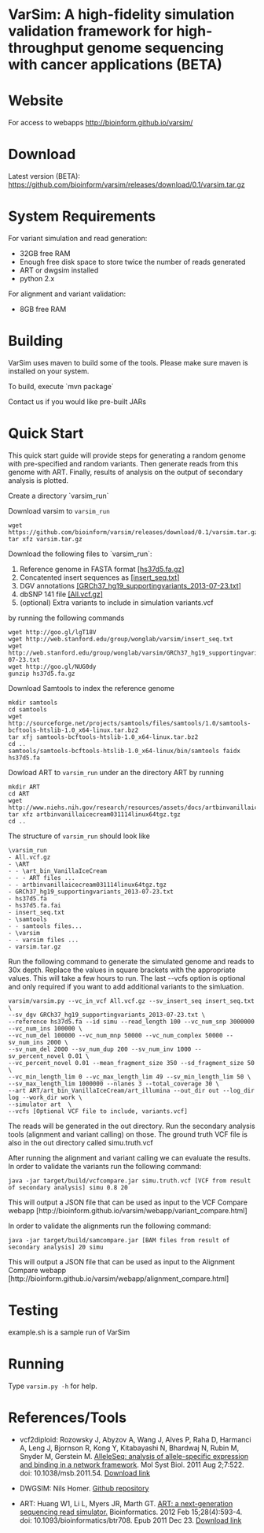 VarSim: A high-fidelity simulation validation framework for high-throughput genome sequencing with cancer applications (BETA)
===================
# Website
For access to webapps http://bioinform.github.io/varsim/

# Download

Latest version (BETA): https://github.com/bioinform/varsim/releases/download/0.1/varsim.tar.gz

# System Requirements
<p>
For variant simulation and read generation:
<ul>
<li>32GB free RAM</li>
<li>Enough free disk space to store twice the number of reads generated</li>
<li>ART or dwgsim installed</li>
<li>python 2.x</li>
</ul>
</p>
<p>
For alignment and variant validation:
<ul>
<li>8GB free RAM</li>
</ul>
</p>

# Building
<p>VarSim uses maven to build some of the tools. Please make sure maven is installed on your system.</p>

<p>To build, execute `mvn package`</p>

<p>Contact us if you would like pre-built JARs</p>

# Quick Start
<p>
This quick start guide will provide steps for generating a random genome with pre-specified and random variants. Then generate reads from this genome with ART. Finally, results of analysis on the output of secondary analysis is plotted.  
</p>

<p>
Create a directory `varsim_run`
</p>

Download varsim to `varsim_run`

```
wget https://github.com/bioinform/varsim/releases/download/0.1/varsim.tar.gz
tar xfz varsim.tar.gz 
```

<p>
Download the following files to `varsim_run`:
<ol>
<li>Reference genome in FASTA format <a href='http://goo.gl/lgT18V'>[hs37d5.fa.gz]</a></li>
<li>Concatented insert sequences as <a href='http://web.stanford.edu/group/wonglab/varsim/insert_seq.txt'>[insert_seq.txt]</a></li>
<li>DGV annotations <a href='http://web.stanford.edu/group/wonglab/varsim/GRCh37_hg19_supportingvariants_2013-07-23.txt'>[GRCh37_hg19_supportingvariants_2013-07-23.txt]</a></li>
<li>dbSNP 141 file <a href='http://goo.gl/NUG0dy'>[All.vcf.gz]</a></li>
<li>(optional) Extra variants to include in simulation variants.vcf</li>
</ol>
</p>

by running the following commands

```
wget http://goo.gl/lgT18V
wget http://web.stanford.edu/group/wonglab/varsim/insert_seq.txt
wget http://web.stanford.edu/group/wonglab/varsim/GRCh37_hg19_supportingvariants_2013-07-23.txt
wget http://goo.gl/NUG0dy
gunzip hs37d5.fa.gz
```

Download Samtools to index the reference genome

```
mkdir samtools
cd samtools
wget http://sourceforge.net/projects/samtools/files/samtools/1.0/samtools-bcftools-htslib-1.0_x64-linux.tar.bz2
tar xfj samtools-bcftools-htslib-1.0_x64-linux.tar.bz2
cd ..
samtools/samtools-bcftools-htslib-1.0_x64-linux/bin/samtools faidx hs37d5.fa
```

Dowload ART to `varsim_run` under an the directory ART by running

```
mkdir ART
cd ART
wget http://www.niehs.nih.gov/research/resources/assets/docs/artbinvanillaicecream031114linux64tgz.tgz
tar xfz artbinvanillaicecream031114linux64tgz.tgz
cd ..
```

The structure of `varsim_run` should look like

```
\varsim_run
- All.vcf.gz  
- \ART  
- - \art_bin_VanillaIceCream  
- - - ART files ...
- - artbinvanillaicecream031114linux64tgz.tgz
- GRCh37_hg19_supportingvariants_2013-07-23.txt	
- hs37d5.fa  
- hs37d5.fa.fai  
- insert_seq.txt  
- \samtools  
- - samtools files...
- \varsim  
- - varsim files ...
- varsim.tar.gz
```

<p>
Run the following command to generate the simulated genome and reads to 30x depth. Replace the values in square brackets with the appropriate values. This will take a few hours to run. The last --vcfs option is optional and only required if you want to add additional variants to the simluation. 
</p>

```
varsim/varsim.py --vc_in_vcf All.vcf.gz --sv_insert_seq insert_seq.txt \
--sv_dgv GRCh37_hg19_supportingvariants_2013-07-23.txt \
--reference hs37d5.fa --id simu --read_length 100 --vc_num_snp 3000000 --vc_num_ins 100000 \
--vc_num_del 100000 --vc_num_mnp 50000 --vc_num_complex 50000 --sv_num_ins 2000 \
--sv_num_del 2000 --sv_num_dup 200 --sv_num_inv 1000 --sv_percent_novel 0.01 \
--vc_percent_novel 0.01 --mean_fragment_size 350 --sd_fragment_size 50 \
--vc_min_length_lim 0 --vc_max_length_lim 49 --sv_min_length_lim 50 \
--sv_max_length_lim 1000000 --nlanes 3 --total_coverage 30 \
--art ART/art_bin_VanillaIceCream/art_illumina --out_dir out --log_dir log --work_dir work \
--simulator art  \
--vcfs [Optional VCF file to include, variants.vcf]
```

<p>
The reads will be generated in the out directory.  Run the secondary analysis tools (alignment and variant calling) on those.
The ground truth VCF file is also in the out directory called simu.truth.vcf 
</p>

<p>
After running the alignment and variant calling we can evaluate the results. In order to validate the variants run the following command:
</p>

```
java -jar target/build/vcfcompare.jar simu.truth.vcf [VCF from result of secondary analysis] simu 0.8 20
```

<p>
This will output a JSON file that can be used as input to the VCF Compare webapp [http://bioinform.github.io/varsim/webapp/variant_compare.html]
</p>

<p>
In order to validate the alignments run the following command:
</p>

```
java -jar target/build/samcompare.jar [BAM files from result of secondary analysis] 20 simu
```

<p>
This will output a JSON file that can be used as input to the Alignment Compare webapp [http://bioinform.github.io/varsim/webapp/alignment_compare.html]
</p>

# Testing
<p>example.sh is a sample run of VarSim</p>

# Running
Type `varsim.py -h` for help.

# References/Tools

* vcf2diploid: Rozowsky J, Abyzov A, Wang J, Alves P, Raha D, Harmanci A, Leng J, Bjornson R, Kong Y, Kitabayashi N, Bhardwaj N, Rubin M, Snyder M, Gerstein M. <a href="http://msb.embopress.org/content/7/1/522">AlleleSeq: analysis of allele-specific expression and binding in a network framework</a>. Mol Syst Biol. 2011 Aug 2;7:522. doi: 10.1038/msb.2011.54. <a href="http://alleleseq.gersteinlab.org/tools.html">Download link</a>

* DWGSIM: Nils Homer. <a href="https://github.com/nh13/DWGSIM">Github repository</a>

* ART: Huang W1, Li L, Myers JR, Marth GT. <a href="http://www.ncbi.nlm.nih.gov/pubmed/22199392">ART: a next-generation sequencing read simulator.</a> Bioinformatics. 2012 Feb 15;28(4):593-4. doi: 10.1093/bioinformatics/btr708. Epub 2011 Dec 23. <a href="http://www.niehs.nih.gov/research/resources/software/biostatistics/art/">Download link</a>
